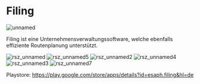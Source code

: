 # Filing

![unnamed](https://github.com/Esaph/Filing/assets/61155778/45dd7e50-2198-4440-9694-63e3ecae3ba9)


Filing ist eine Unternehmensverwaltungssoftware, welche ebenfalls effiziente Routenplanung unterstützt.



![rsz_unnamed](https://github.com/Esaph/Filing/assets/61155778/7cdc3708-3215-47b3-9d1b-570f781fb72d)
![rsz_unnamed5](https://github.com/Esaph/Filing/assets/61155778/8d7bec1d-feb9-49aa-948a-c958c848323d)
![rsz_unnamed2](https://github.com/Esaph/Filing/assets/61155778/6fb60d48-2fdb-481c-8ff0-8be82d4bb88a)
![rsz_unnamed4](https://github.com/Esaph/Filing/assets/61155778/51e22909-e5fa-4ff1-9d7e-6a366f787d19)
![rsz_unnamed3](https://github.com/Esaph/Filing/assets/61155778/3c717f67-3098-4957-ad61-94a57d6476ad)
![rsz_unnamed7](https://github.com/Esaph/Filing/assets/61155778/7da9db1c-28d9-49aa-8a8c-84f175643bc1)



Playstore: https://play.google.com/store/apps/details?id=esaph.filing&hl=de
